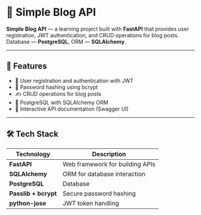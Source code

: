 # 🧠 Simple Blog API

**Simple Blog API** — a learning project built with **FastAPI** that provides user registration, JWT authentication, and CRUD operations for blog posts.  
Database — **PostgreSQL**, ORM — **SQLAlchemy**.

---

## 🚀 Features

- 🔐 User registration and authentication with JWT
- 🧩 Password hashing using bcrypt
- ✍️ CRUD operations for blog posts
- 💾 PostgreSQL with SQLAlchemy ORM
- 🧰 Interactive API documentation (Swagger UI)

---

## 🛠️ Tech Stack

| Technology | Description |
|-------------|-------------|
| **FastAPI** | Web framework for building APIs |
| **SQLAlchemy** | ORM for database interaction |
| **PostgreSQL** | Database |
| **Passlib + bcrypt** | Secure password hashing |
| **python-jose** | JWT token handling |
